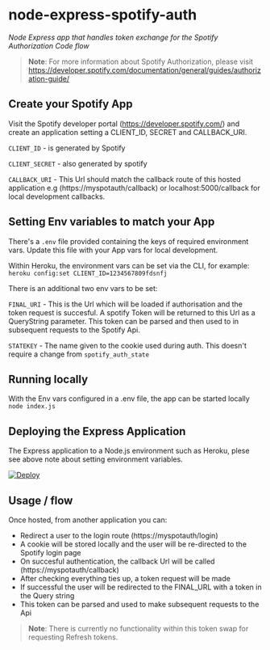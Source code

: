 # node-express-spotify-auth
*Node Express app that handles token exchange for the Spotify Authorization Code flow*

> **Note**: For more information about Spotify Authorization, please visit https://developer.spotify.com/documentation/general/guides/authorization-guide/

## Create your Spotify App
Visit the Spotify developer portal (https://developer.spotify.com/) and create an application setting a CLIENT_ID, SECRET and CALLBACK_URI. 

`CLIENT_ID` - is generated by Spotify

`CLIENT_SECRET` - also generated by spotify

`CALLBACK_URI` - This Url should match the callback route of this hosted application 
  e.g (https://myspotauth/callback) or localhost:5000/callback for local development callbacks.

## Setting Env variables to match your App
There's a `.env` file provided containing the keys of required environment vars. 
Update this file with your App vars for local development.

Within Heroku, the environment vars can be set via the CLI, for example: 
`heroku config:set CLIENT_ID=1234567809fdsnfj`


There is an additional two env vars to be set:

`FINAL_URI` - This is the Url which will be loaded if authorisation and the token request is succesful. 
A spotify Token will be returned to this Url as a QueryString parameter. This token can be parsed and then used to in subsequent requests to the Spotify Api.

`STATEKEY` - The name given to the cookie used during auth. 
This doesn't require a change from `spotify_auth_state`

## Running locally
With the Env vars configured in a .env file, the app can be started locally `node index.js`

## Deploying the Express Application
The Express application to a Node.js environment such as Heroku, plese see above note about setting environment variables.

[![Deploy](https://www.herokucdn.com/deploy/button.svg)](https://heroku.com/deploy?template=https://github.com/bedechrissy/node-express-spotify-auth)

## Usage / flow
Once hosted, from another application you can:

* Redirect a user to the login route (https://myspotauth/login)
* A cookie will be stored locally and the user will be re-directed to the Spotify login page
* On succesful authentication, the callback Url will be called (https://myspotauth/callback)
* After checking everything ties up, a token request will be made
* If successful the user will be redirected to the FINAL_URL with a token in the Query string
* This token can be parsed and used to make subsequent requests to the Api

> **Note**: There is currently no functionality within this token swap for requesting Refresh tokens.

